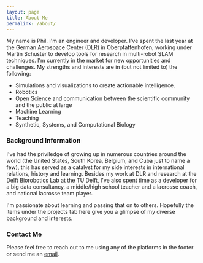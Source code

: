 ```yaml
---
layout: page
title: About Me
permalink: /about/
---
```


My name is Phil. I'm an engineer and developer. I've spent the last year at the German Aerospace Center (DLR) in Oberpfaffenhofen, working under Martin Schuster to develop tools for research in multi-robot SLAM techniques. I'm currently in the market for new opportunities and challenges. My strengths and interests are in (but not limited to) the following: 

* Simulations and visualizations to create actionable intelligence.
* Robotics
* Open Science and communication between the scientific community and the public at large
* Machine Learning
* Teaching
* Synthetic, Systems, and Computational Biology

### Background Information

I've had the priviledge of growing up in numerous countries around the world (the United States, South Korea, Belgium, and Cuba just to name a few), this has served as a catalyst for my side interests in international relations, history and learning. Besides my work at DLR and research at the Delft Biorobotics Lab at the TU Delft, I've also spent time as a developer for a big data consultancy, a middle/high school teacher and a lacrosse coach, and national lacrosse team player. 

I'm passionate about learning and passing that on to others. Hopefully the items under the projects tab here give you a glimpse of my diverse background and interests.

### Contact Me

Please feel free to reach out to me using any of the platforms in the footer or send me an [email](mailto:philip.heijkoop@gmail.com).